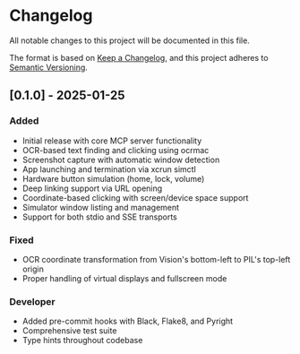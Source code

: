 # Changelog

All notable changes to this project will be documented in this file.

The format is based on [Keep a Changelog](https://keepachangelog.com/en/1.0.0/),
and this project adheres to [Semantic Versioning](https://semver.org/spec/v2.0.0.html).

## [0.1.0] - 2025-01-25

### Added
- Initial release with core MCP server functionality
- OCR-based text finding and clicking using ocrmac
- Screenshot capture with automatic window detection
- App launching and termination via xcrun simctl
- Hardware button simulation (home, lock, volume)
- Deep linking support via URL opening
- Coordinate-based clicking with screen/device space support
- Simulator window listing and management
- Support for both stdio and SSE transports

### Fixed
- OCR coordinate transformation from Vision's bottom-left to PIL's top-left origin
- Proper handling of virtual displays and fullscreen mode

### Developer
- Added pre-commit hooks with Black, Flake8, and Pyright
- Comprehensive test suite
- Type hints throughout codebase